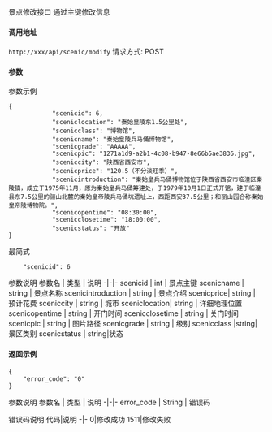景点修改接口
通过主键修改信息

#### 调用地址
`http://xxx/api/scenic/modify`
请求方式: POST

#### 参数
参数示例
```
{
            "scenicid": 6,
            "sceniclocation": "秦始皇陵东1.5公里处",
            "scenicclass": "博物馆",
            "scenicname": "秦始皇陵兵马俑博物馆",
            "scenicgrade": "AAAAA",
            "scenicpic": "1271a1d9-a2b1-4c08-b947-8e66b5ae3836.jpg",
            "sceniccity": "陕西省西安市",
            "scenicprice": "120.5（不分淡旺季）",
            "scenicintroduction": "秦始皇兵马俑博物馆位于陕西省西安市临潼区秦陵镇，成立于1975年11月，原为秦始皇兵马俑筹建处，于1979年10月1日正式开馆，建于临潼县东7.5公里的骊山北麓的秦始皇帝陵兵马俑坑遗址上，西距西安37.5公里；和丽山园合称秦始皇帝陵博物院。",
            "scenicopentime": "08:30:00",
            "scenicclosetime": "18:00:00",
            "scenicstatus": "开放"
}
```
最简式
```
    "scenicid": 6
```
参数说明
参数名 | 类型 | 说明
-|-|-
scenicid | int | 景点主键
scenicname | string | 景点名称
scenicintroduction | string | 景点介绍
scenicprice| string | 预计花费 
sceniccity | string | 城市
sceniclocation| string | 详细地理位置
scenicopentime | string | 开门时间
scenicclosetime | string | 关门时间
scenicpic | string | 图片路径
scenicgrade | string | 级别
scenicclass |string|景区类别
scenicstatus | string|状态


#### 返回示例
```
{
    "error_code": "0"
}
```
参数说明
参数名 | 类型 | 说明
-|-|-
error_code | String | 错误码

错误码说明
代码|说明
-|-
0|修改成功
1511|修改失败

